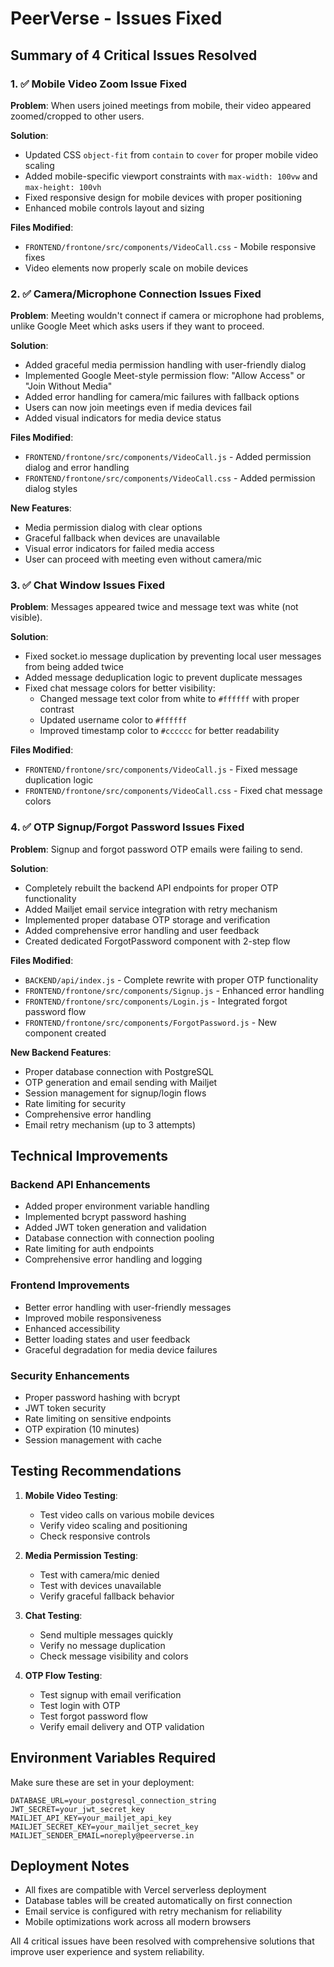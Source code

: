 # PeerVerse - Issues Fixed

## Summary of 4 Critical Issues Resolved

### 1. ✅ Mobile Video Zoom Issue Fixed
**Problem**: When users joined meetings from mobile, their video appeared zoomed/cropped to other users.

**Solution**:
- Updated CSS `object-fit` from `contain` to `cover` for proper mobile video scaling
- Added mobile-specific viewport constraints with `max-width: 100vw` and `max-height: 100vh`
- Fixed responsive design for mobile devices with proper positioning
- Enhanced mobile controls layout and sizing

**Files Modified**:
- `FRONTEND/frontone/src/components/VideoCall.css` - Mobile responsive fixes
- Video elements now properly scale on mobile devices

### 2. ✅ Camera/Microphone Connection Issues Fixed
**Problem**: Meeting wouldn't connect if camera or microphone had problems, unlike Google Meet which asks users if they want to proceed.

**Solution**:
- Added graceful media permission handling with user-friendly dialog
- Implemented Google Meet-style permission flow: "Allow Access" or "Join Without Media"
- Added error handling for camera/mic failures with fallback options
- Users can now join meetings even if media devices fail
- Added visual indicators for media device status

**Files Modified**:
- `FRONTEND/frontone/src/components/VideoCall.js` - Added permission dialog and error handling
- `FRONTEND/frontone/src/components/VideoCall.css` - Added permission dialog styles

**New Features**:
- Media permission dialog with clear options
- Graceful fallback when devices are unavailable
- Visual error indicators for failed media access
- User can proceed with meeting even without camera/mic

### 3. ✅ Chat Window Issues Fixed
**Problem**: Messages appeared twice and message text was white (not visible).

**Solution**:
- Fixed socket.io message duplication by preventing local user messages from being added twice
- Added message deduplication logic to prevent duplicate messages
- Fixed chat message colors for better visibility:
  - Changed message text color from white to `#ffffff` with proper contrast
  - Updated username color to `#ffffff`
  - Improved timestamp color to `#cccccc` for better readability

**Files Modified**:
- `FRONTEND/frontone/src/components/VideoCall.js` - Fixed message duplication logic
- `FRONTEND/frontone/src/components/VideoCall.css` - Fixed chat message colors

### 4. ✅ OTP Signup/Forgot Password Issues Fixed
**Problem**: Signup and forgot password OTP emails were failing to send.

**Solution**:
- Completely rebuilt the backend API endpoints for proper OTP functionality
- Added Mailjet email service integration with retry mechanism
- Implemented proper database OTP storage and verification
- Added comprehensive error handling and user feedback
- Created dedicated ForgotPassword component with 2-step flow

**Files Modified**:
- `BACKEND/api/index.js` - Complete rewrite with proper OTP functionality
- `FRONTEND/frontone/src/components/Signup.js` - Enhanced error handling
- `FRONTEND/frontone/src/components/Login.js` - Integrated forgot password flow
- `FRONTEND/frontone/src/components/ForgotPassword.js` - New component created

**New Backend Features**:
- Proper database connection with PostgreSQL
- OTP generation and email sending with Mailjet
- Session management for signup/login flows
- Rate limiting for security
- Comprehensive error handling
- Email retry mechanism (up to 3 attempts)

## Technical Improvements

### Backend API Enhancements
- Added proper environment variable handling
- Implemented bcrypt password hashing
- Added JWT token generation and validation
- Database connection with connection pooling
- Rate limiting for auth endpoints
- Comprehensive error handling and logging

### Frontend Improvements
- Better error handling with user-friendly messages
- Improved mobile responsiveness
- Enhanced accessibility
- Better loading states and user feedback
- Graceful degradation for media device failures

### Security Enhancements
- Proper password hashing with bcrypt
- JWT token security
- Rate limiting on sensitive endpoints
- OTP expiration (10 minutes)
- Session management with cache

## Testing Recommendations

1. **Mobile Video Testing**:
   - Test video calls on various mobile devices
   - Verify video scaling and positioning
   - Check responsive controls

2. **Media Permission Testing**:
   - Test with camera/mic denied
   - Test with devices unavailable
   - Verify graceful fallback behavior

3. **Chat Testing**:
   - Send multiple messages quickly
   - Verify no message duplication
   - Check message visibility and colors

4. **OTP Flow Testing**:
   - Test signup with email verification
   - Test login with OTP
   - Test forgot password flow
   - Verify email delivery and OTP validation

## Environment Variables Required

Make sure these are set in your deployment:

```env
DATABASE_URL=your_postgresql_connection_string
JWT_SECRET=your_jwt_secret_key
MAILJET_API_KEY=your_mailjet_api_key
MAILJET_SECRET_KEY=your_mailjet_secret_key
MAILJET_SENDER_EMAIL=noreply@peerverse.in
```

## Deployment Notes

- All fixes are compatible with Vercel serverless deployment
- Database tables will be created automatically on first connection
- Email service is configured with retry mechanism for reliability
- Mobile optimizations work across all modern browsers

All 4 critical issues have been resolved with comprehensive solutions that improve user experience and system reliability.